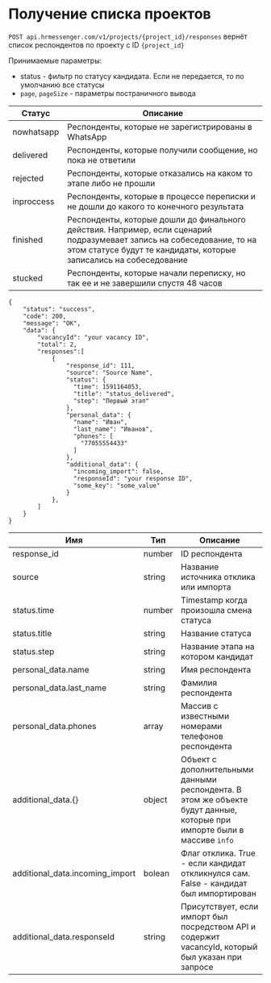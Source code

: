 # Получение списка проектов

`POST api.hrmessenger.com/v1/projects/{project_id}/responses` вернёт список респондентов по проекту с ID `{project_id}`

Принимаемые параметры:

* status - фильтр по статусу кандидата. Если не передается, то по умолчанию все статусы
* `page`, `pageSize` - параметры постраничного вывода

Статус | Описание
--- | ---
nowhatsapp | Респонденты, которые не зарегистрированы в WhatsApp
delivered | Респонденты, которые получили сообщение, но пока не ответили
rejected | Респонденты, которые отказались на каком то этапе либо не прошли
inproccess | Респонденты, которые в процессе переписки и не дошли до какого то конечного результата
finished | Респонденты, которые дошли до финального действия. Например, если сценарий подразумевает запись на собеседование, то на этом статусе будут те кандидаты, которые записались на собеседование
stucked | Респонденты, которые начали переписку, но так ее и не завершили спустя 48 часов


```
{
	"status": "success",
	"code": 200,
	"message": "OK",
	"data": {
		"vacancyId": "your vacancy ID",
		"total": 2,
		"responses":[
			{
				"response_id": 111,
				"source": "Source Name",
				"status": {
				  "time": 1591164053,
				  "title": "status_delivered",
				  "step": "Первый этап"
				},
				"personal_data": {
				  "name": "Иван",
				  "last_name": "Иванов",
				  "phones": [
				    "77055554433"
				  ]
				},
				"additional_data": {
				  "incoming_import": false,
				  "responseId": "your response ID",
				  "some_key": "some_value"
				}
			},
		]
	}
}
```


Имя | Тип | Описание
--- | --- | ---
response_id | number | ID респондента
source | string | Название источника отклика или импорта
status.time | number | Timestamp когда произошла смена статуса
status.title | string | Название статуса
status.step | string | Название этапа на котором кандидат
personal_data.name | string | Имя респондента
personal_data.last_name | string | Фамилия респондента
personal_data.phones | array | Массив с известными номерами телефонов респондента
additional_data.{} | object | Объект с дополнительными данными респондента. В этом же объекте будут данные, которые при импорте были в массиве `info`
additional_data.incoming_import | bolean | Флаг отклика. True - если кандидат откликнулся сам. False - кандидат был импортирован
additional_data.responseId | string | Присутствует, если импорт был посредством API и содержит vacancyId, который был указан при запросе
